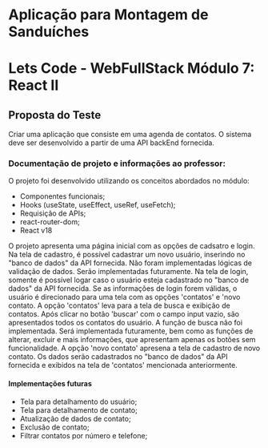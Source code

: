 # Aplicação para Montagem de Sanduíches
# Lets Code - WebFullStack Módulo 7: React II

## Proposta do Teste
Criar uma aplicação que consiste em uma agenda de contatos. O sistema deve ser desenvolvido a partir de uma API backEnd fornecida.

### Documentação de projeto e informações ao professor:

O projeto foi desenvolvido utilizando os conceitos abordados no módulo:
- Componentes funcionais;
- Hooks (useState, useEffect, useRef, useFetch);
- Requisição de APIs;
- react-router-dom;
- React v18

O projeto apresenta uma página inicial com as opções de cadsatro e login.
Na tela de cadastro, é possível cadastrar um novo usuário, inserindo no "banco de dados" da API fornecida. Não foram implementadas lógicas de validação de dados. Serão implementadas futuramente.
Na tela de login, somente é possível logar caso o usuário esteja cadastrado no "banco de dados" da API fornecida.
Se as informações de login forem válidas, o usuário é direcionado para uma tela com as opções 'contatos' e 'novo contato.
A opção 'contatos' leva para a tela de busca e exibição de contatos. Após clicar no botão 'buscar' com o campo input vazio, são apresentados todos os contatos do usuário.
A função de busca não foi implementada. Será implementada futuramente, bem como as funções de alterar, excluir e mais informações, que apresentam apenas os botões sem funcionalidade.
A opção 'novo contato' apresena a tela de cadastro de novo contato. Os dados serão cadastrados no "banco de dados" da API fornecida e exibidos na tela de 'contatos' mencionada anteriormente.
 
 #### Implementações futuras
 - Tela para detalhamento do usuário;
 - Tela para detalhamento de contato;
 - Atualização de dados de contato;
 - Exclusão de contato;
 - Filtrar contatos por número e telefone;